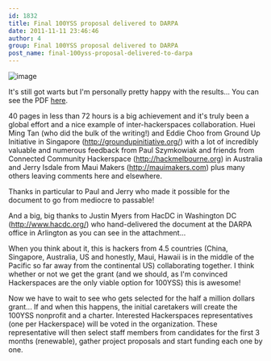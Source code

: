 ```yaml
---
id: 1832
title: Final 100YSS proposal delivered to DARPA
date: 2011-11-11 23:46:46
author: 4
group: Final 100YSS proposal delivered to DARPA
post_name: final-100yss-proposal-delivered-to-darpa
---
```


![image](http://139.162.84.35/wp-content/uploads/2011/11/wpid-delivery.jpg) 

It's still got warts but I'm personally pretty happy with the results... You can see the PDF [here](https://docs.google.com/viewer?a=v&pid=explorer&chrome=true&srcid=0B-PYJiOSewXLNGU2YTE4MWMtZTc5OC00NWM4LTk3ZGMtYmNhZGZmZTkzY2U0&hl=en%5FUS).

40 pages in less than 72 hours is a big achievement and it's truly been a global effort and a nice example of inter-hackerspaces collaboration. Huei Ming Tan (who did the bulk of the writing!) and Eddie Choo from Ground Up Initiative in Singapore (http://groundupinitiative.org/) with a lot of incredibly valuable and numerous feedback from Paul Szymkowiak and friends from Connected Community Hackerspace (http://hackmelbourne.org) in Australia and Jerry Isdale from Maui Makers (http://mauimakers.com) plus many others leaving comments here and elsewhere.

Thanks in particular to Paul and Jerry who made it possible for the document to go from mediocre to passable!

And a big, big thanks to Justin Myers from HacDC in Washington DC (http://www.hacdc.org/) who hand-delivered the document at the DARPA office in Arlington as you can see in the attachment...

When you think about it, this is hackers from 4.5 countries (China, Singapore, Australia, US and honestly, Maui, Hawaii is in the middle of the Pacific so far away from the continental US) collaborating together. I think whether or not we get the grant (and we should, as I'm convinced Hackerspaces are the only viable option for 100YSS) this is awesome!

Now we have to wait to see who gets selected for the half a million dollars grant... If and when this happens, the initial caretakers will create the 100YSS nonprofit and a charter. Interested Hackerspaces representatives (one per Hackerspace) will be voted in the organization. These representative will then select staff members from candidates for the first 3 months (renewable), gather project proposals and start funding each one by one.
